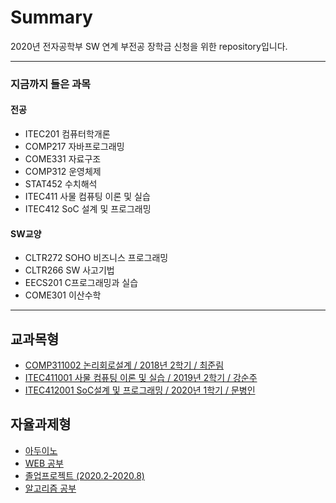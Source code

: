 # Summary
2020년 전자공학부 SW 연계 부전공 장학금 신청을 위한 repository입니다.
________________
### 지금까지 들은 과목

#### 전공
* ITEC201 컴퓨터학개론
* COMP217 자바프로그래밍
* COME331 자료구조
* COMP312 운영체제
* STAT452 수치해석
* ITEC411 사물 컴퓨팅 이론 및 실습
* ITEC412 SoC 설계 및 프로그래밍

#### SW교양
* CLTR272 SOHO 비즈니스 프로그래밍
* CLTR266 SW 사고기법
* EECS201 C프로그래밍과 실습
* COME301 이산수학
_______________

## 교과목형
* [COMP311002 논리회로설계 / 2018년 2학기 / 최준림](https://github.com/VVONJAE/logical_circuit_design)
* [ITEC411001 사물 컴퓨팅 이론 및 실습 /  2019년 2학기 / 강순주](https://github.com/VVONJAE/InternetOfThings)
* [ITEC412001 SoC설계 및 프로그래밍 / 2020년 1학기 / 문병인](https://github.com/VVONJAE/SystemOnChip)

## 자율과제형
* [아두이노](https://github.com/VVONJAE/ardoino)
* [WEB 공부](https://github.com/VVONJAE/web1)
* [졸업프로젝트 (2020.2-2020.8)](https://github.com/VVONJAE/CycleGAN)
* [알고리즘 공부](https://github.com/VVONJAE/algorithm)

